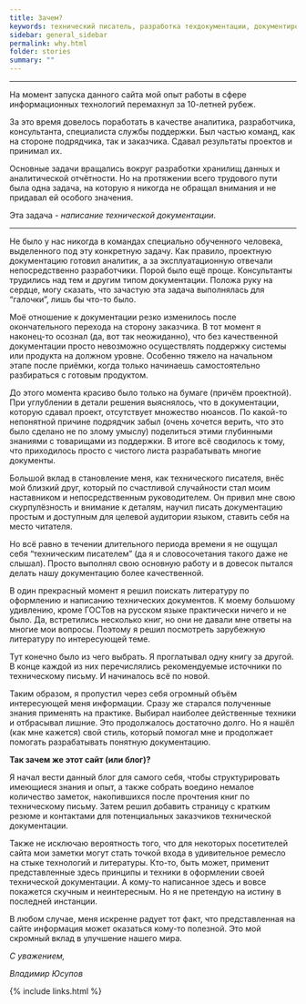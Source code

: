 ```yaml
---
title: Зачем?
keywords: технический писатель, разработка техдокументации, документирование API, технический писатель фриланс, технический писатель на подряд, блог технического писателя
sidebar: general_sidebar
permalink: why.html
folder: stories
summary: ""
---
```


***

На момент запуска данного сайта мой опыт работы в сфере информационных технологий перемахнул за 10-летней рубеж. 

За это время довелось поработать в качестве аналитика, разработчика, консультанта, специалиста службы поддержки. Был частью команд, как на стороне подрядчика, так и заказчика. Сдавал результаты проектов и принимал их. 

Основные задачи вращались вокруг разработки хранилищ данных и аналитической отчётности. Но на протяжении всего трудового пути была одна задача, на которую я никогда не обращал внимания и не придавал ей особого значения. 

Эта задача - *написание технической документации*. 

***

Не было у нас никогда в командах специально обученного человека, выделенного под эту конкретную задачу. Как правило, проектную документацию готовил аналитик, а за эксплуатационную отвечали непосредственно разработчики. Порой было ещё проще. Консультанты трудились над тем и другим типом документации. Положа руку на сердце, могу сказать, что зачастую эта задача выполнялась для “галочки”, лишь бы что-то было.

Моё отношение к документации резко изменилось после окончательного перехода на сторону заказчика. В тот момент я наконец-то осознал (да, вот так неожиданно), что без качественной документации просто невозможно осуществлять поддержку системы или продукта на должном уровне. Особенно тяжело на начальном этапе после приёмки, когда только начинаешь самостоятельно разбираться с готовым продуктом. 

До этого момента красиво было только на бумаге (причём проектной). При углублении в детали решения выяснялось, что в документации, которую сдавал проект, отсутствует множество нюансов. По какой-то непонятной причине подрядчик забыл (очень хочется верить, что это было сделано не по злому умыслу) поделиться этими глубинными знаниями с товарищами из поддержки. В итоге всё сводилось к тому, что приходилось просто с чистого листа разрабатывать многие документы.

Большой вклад в становление меня, как технического писателя, внёс мой близкий друг, который по счастливой случайности стал моим наставником и непосредственным руководителем. Он привил мне свою скурпулёзность и внимание к деталям, научил писать документацию простым и доступным для целевой аудитории языком, ставить себя на место читателя.

Но всё равно в течении длительного периода времени я не ощущал себя “техническим писателем” (да я и словосочетания такого даже не слышал). Просто выполнял свою основную работу и в довесок пытался делать нашу документацию более качественной. 

В один прекрасный момент я решил поискать литературу по оформлению и написанию технических документов. К моему большому удивлению, кроме ГОСТов на русском языке практически ничего и не было. Да, встретились несколько книг, но они не давали мне ответы на многие мои вопросы. Поэтому я решил посмотреть зарубежную литературу по интересующей теме. 

Тут конечно было из чего выбрать. Я проглатывал одну книгу за другой. В конце каждой из них перечислялись рекомендуемые источники по техническому письму. И начиналось всё по новой. 

Таким образом, я пропустил через себя огромный объём интересующей меня информации. Сразу же старался полученные знания применять на практике. Выбирал наиболее действенные техники и отбрасывал лишние. Это продолжалось достаточно долго. Но я нашёл (как мне кажется) свой стиль, который помогал мне и продолжает помогать разрабатывать понятную документацию.

**Так зачем же этот сайт (или блог)?** 

Я начал вести данный блог для самого себя, чтобы структурировать имеющиеся знания и опыт, а также собрать воедино немалое количество заметок, накопившихся после прочтения книг по техническому письму. Затем решил добавить страницу с кратким резюме и контактами для потенциальных заказчиков технической документации. 

Также не исключаю вероятность того, что для некоторых посетителей сайта мои заметки могут стать точкой входа в удивительное ремесло на стыке технологий и литературы. Кто-то, быть может, применит представленные здесь принципы и техники в оформлении своей технической документации. А кому-то написанное здесь и вовсе покажется скучным и неинтересным. Но я не претендую на истину в последней инстанции. 

В любом случае, меня искренне радует тот факт, что представленная на сайте информация может оказаться кому-то полезной. Это мой скромный вклад в улучшение нашего мира.

*С уважением,*

*Владимир Юсупов*



{% include links.html %}
